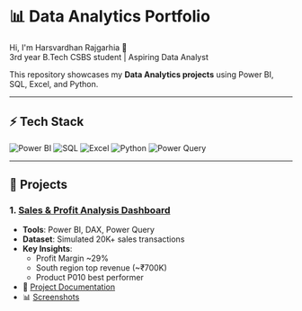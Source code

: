 # 📊 Data Analytics Portfolio

Hi, I'm Harsvardhan Rajgarhia 👋  
3rd year B.Tech CSBS student | Aspiring Data Analyst  

This repository showcases my **Data Analytics projects** using Power BI, SQL, Excel, and Python.  

---

## ⚡ Tech Stack  

![Power BI](https://img.shields.io/badge/Tool-Power%20BI-F2C811) 
![SQL](https://img.shields.io/badge/Database-SQL-316192) 
![Excel](https://img.shields.io/badge/Tool-Excel-217346) 
![Python](https://img.shields.io/badge/Language-Python-3776AB) 
![Power Query](https://img.shields.io/badge/ETL-Power%20Query-742774)  



---

## 🔹 Projects

### 1. [Sales & Profit Analysis Dashboard](./Sales-Dashboard/README.md)
- **Tools**: Power BI, DAX, Power Query  
- **Dataset**: Simulated 20K+ sales transactions  
- **Key Insights**:  
  - Profit Margin ~29%  
  - South region top revenue (~₹700K)  
  - Product P010 best performer  
- 📄 [Project Documentation](./Sales-Dashboard/Sales-Dashboard-Project-Documentation.pdf)  
- 📊 [Screenshots](./Sales-Dashboard/Screenshots/)  

